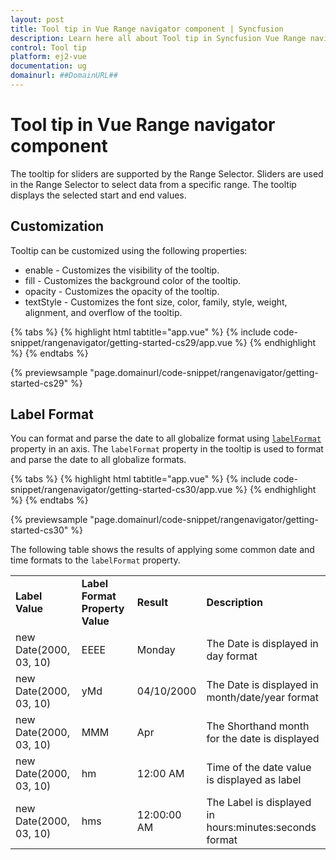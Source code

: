 ```yaml
---
layout: post
title: Tool tip in Vue Range navigator component | Syncfusion
description: Learn here all about Tool tip in Syncfusion Vue Range navigator component of Syncfusion Essential JS 2 and more.
control: Tool tip 
platform: ej2-vue
documentation: ug
domainurl: ##DomainURL##
---
```


# Tool tip in Vue Range navigator component

<!-- markdownlint-disable MD036 -->

The tooltip for sliders are supported by the Range Selector. Sliders are used in the Range Selector to select data from a specific range. The tooltip displays the selected start and end values.

<!-- markdownlint-disable MD013 -->

## Customization

Tooltip can be customized using the following properties:

* enable - Customizes the visibility of the tooltip.
* fill - Customizes the background color of the tooltip.
* opacity - Customizes the opacity of the tooltip.
* textStyle - Customizes the font size, color, family, style, weight, alignment, and overflow of the tooltip.

{% tabs %}
{% highlight html tabtitle="app.vue" %}
{% include code-snippet/rangenavigator/getting-started-cs29/app.vue %}
{% endhighlight %}
{% endtabs %}
        
{% previewsample "page.domainurl/code-snippet/rangenavigator/getting-started-cs29" %}

## Label Format

You can format and parse the date to all globalize format using [`labelFormat`](https://ej2.syncfusion.com/vue/documentation/api/range-navigator/rangeNavigatorAxis/) property in an axis. The `labelFormat` property in the tooltip is used to format and parse the date to all globalize formats.

{% tabs %}
{% highlight html tabtitle="app.vue" %}
{% include code-snippet/rangenavigator/getting-started-cs30/app.vue %}
{% endhighlight %}
{% endtabs %}
        
{% previewsample "page.domainurl/code-snippet/rangenavigator/getting-started-cs30" %}

The following table shows the results of applying some common date and time formats to the `labelFormat` property.

<!-- markdownlint-disable MD033 -->
<table>
<tr>
<td><b>Label Value</b></td>
<td><b>Label Format Property Value</b></td>
<td><b>Result </b></td>
<td><b>Description </b></td>
</tr>
<tr>
<td>new Date(2000, 03, 10)</td>
<td>EEEE</td>
<td>Monday</td>
<td>The Date is displayed in day format</td>
</tr>
<tr>
<td>new Date(2000, 03, 10)</td>
<td>yMd</td>
<td>04/10/2000</td>
<td>The Date is displayed in month/date/year format</td>
</tr>
<tr>
<td>new Date(2000, 03, 10)</td>
<td> MMM </td>
<td>Apr</td>
<td>The Shorthand month for the date is displayed</td>
</tr>
<tr>
<td>new Date(2000, 03, 10)</td>
<td>hm</td>
<td>12:00 AM</td>
<td>Time of the date value is displayed as label</td>
</tr>
<tr>
<td>new Date(2000, 03, 10)</td>
<td>hms</td>
<td>12:00:00 AM</td>
<td>The Label is displayed in hours:minutes:seconds format</td>
</tr>
</table>